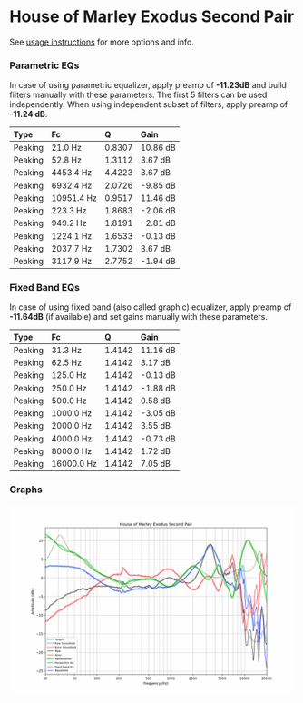 # House of Marley Exodus Second Pair
See [usage instructions](https://github.com/jaakkopasanen/AutoEq#usage) for more options and info.

### Parametric EQs
In case of using parametric equalizer, apply preamp of **-11.23dB** and build filters manually
with these parameters. The first 5 filters can be used independently.
When using independent subset of filters, apply preamp of **-11.24 dB**.

| Type    | Fc         |      Q | Gain     |
|:--------|:-----------|:-------|:---------|
| Peaking | 21.0 Hz    | 0.8307 | 10.86 dB |
| Peaking | 52.8 Hz    | 1.3112 | 3.67 dB  |
| Peaking | 4453.4 Hz  | 4.4223 | 3.67 dB  |
| Peaking | 6932.4 Hz  | 2.0726 | -9.85 dB |
| Peaking | 10951.4 Hz | 0.9517 | 11.46 dB |
| Peaking | 223.3 Hz   | 1.8683 | -2.06 dB |
| Peaking | 949.2 Hz   | 1.8191 | -2.81 dB |
| Peaking | 1224.1 Hz  | 1.6533 | -0.13 dB |
| Peaking | 2037.7 Hz  | 1.7302 | 3.67 dB  |
| Peaking | 3117.9 Hz  | 2.7752 | -1.94 dB |

### Fixed Band EQs
In case of using fixed band (also called graphic) equalizer, apply preamp of **-11.64dB**
(if available) and set gains manually with these parameters.

| Type    | Fc         |      Q | Gain     |
|:--------|:-----------|:-------|:---------|
| Peaking | 31.3 Hz    | 1.4142 | 11.16 dB |
| Peaking | 62.5 Hz    | 1.4142 | 3.17 dB  |
| Peaking | 125.0 Hz   | 1.4142 | -0.13 dB |
| Peaking | 250.0 Hz   | 1.4142 | -1.88 dB |
| Peaking | 500.0 Hz   | 1.4142 | 0.58 dB  |
| Peaking | 1000.0 Hz  | 1.4142 | -3.05 dB |
| Peaking | 2000.0 Hz  | 1.4142 | 3.55 dB  |
| Peaking | 4000.0 Hz  | 1.4142 | -0.73 dB |
| Peaking | 8000.0 Hz  | 1.4142 | 1.72 dB  |
| Peaking | 16000.0 Hz | 1.4142 | 7.05 dB  |

### Graphs
![](./House%20of%20Marley%20Exodus%20Second%20Pair.png)